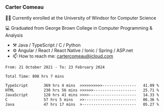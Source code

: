### Carter Comeau

🙋‍♂️ Currently enrolled at the University of Windsor for Computer Science

💻 Graduated from George Brown College in Computer Programming & Analysis

- ⚒️ Java / TypeScript / C / Python
- ⚙️ Angular / React / React Native / Ionic / Spring / ASP.net
- 📫 How to reach me: cartercomeau@icloud.com

<!--START_SECTION:waka-->

```txt
From: 21 October 2021 - To: 23 February 2024

Total Time: 898 hrs 7 mins

TypeScript       369 hrs 4 mins  >>>>>>>>>>---------------   41.09 %
HTML             230 hrs 56 mins >>>>>>-------------------   25.71 %
JavaScript       128 hrs 41 mins >>>>---------------------   14.33 %
C                57 hrs 5 mins   >>-----------------------   06.36 %
Java             47 hrs 17 mins  >------------------------   05.27 %
```

<!--END_SECTION:waka-->
